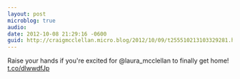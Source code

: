 ```yaml
---
layout: post
microblog: true
audio: 
date: 2012-10-08 21:29:16 -0600
guid: http://craigmcclellan.micro.blog/2012/10/09/t255510213103329281.html
---
```

Raise your hands if you're excited for @laura_mcclellan to finally get home! [t.co/dlwwdfJp](http://t.co/dlwwdfJp)
